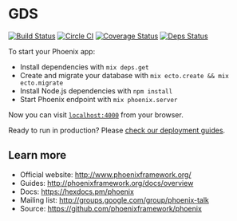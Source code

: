 # GDS

[![Build Status](https://secure.travis-ci.org/plus3x/gds.svg?branch=master "Build Status")](http://travis-ci.org/plus3x/gds)
[![Circle CI](https://circleci.com/gh/plus3x/gds.svg?style=shield)](https://circleci.com/gh/plus3x/gds)
[![Coverage Status](https://coveralls.io/repos/github/plus3x/gds/badge.svg?branch=master)](https://coveralls.io/github/plus3x/gds?branch=master)
[![Deps Status](https://beta.hexfaktor.org/badge/all/github/plus3x/gds.svg)](https://beta.hexfaktor.org/github/plus3x/gds)

To start your Phoenix app:

  * Install dependencies with `mix deps.get`
  * Create and migrate your database with `mix ecto.create && mix ecto.migrate`
  * Install Node.js dependencies with `npm install`
  * Start Phoenix endpoint with `mix phoenix.server`

Now you can visit [`localhost:4000`](http://localhost:4000) from your browser.

Ready to run in production? Please [check our deployment guides](http://www.phoenixframework.org/docs/deployment).

## Learn more

  * Official website: http://www.phoenixframework.org/
  * Guides: http://phoenixframework.org/docs/overview
  * Docs: https://hexdocs.pm/phoenix
  * Mailing list: http://groups.google.com/group/phoenix-talk
  * Source: https://github.com/phoenixframework/phoenix
